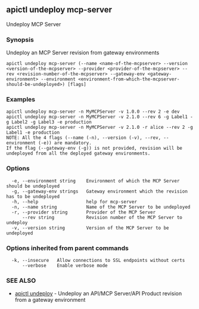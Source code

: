 ## apictl undeploy mcp-server

Undeploy MCP Server

### Synopsis

Undeploy an MCP Server revision from gateway environments

```
apictl undeploy mcp-server (--name <name-of-the-mcpserver> --version <version-of-the-mcpserver> --provider <provider-of-the-mcpserver> --rev <revision-number-of-the-mcpserver> --gateway-env <gateway-environment> --environment <environment-from-which-the-mcpserver-should-be-undeployed>) [flags]
```

### Examples

```
apictl undeploy mcp-server -n MyMCPServer -v 1.0.0 --rev 2 -e dev
apictl undeploy mcp-server -n MyMCPServer -v 2.1.0 --rev 6 -g Label1 -g Label2 -g Label3 -e production
apictl undeploy mcp-server -n MyMCPServer -v 2.1.0 -r alice --rev 2 -g Label1 -e production
NOTE: All the 4 flags (--name (-n), --version (-v), --rev, --environment (-e)) are mandatory.
If the flag (--gateway-env (-g)) is not provided, revision will be undeployed from all the deployed gateway environments.
```

### Options

```
  -e, --environment string    Environment of which the MCP Server should be undeployed
  -g, --gateway-env strings   Gateway environment which the revision has to be undeployed
  -h, --help                  help for mcp-server
  -n, --name string           Name of the MCP Server to be undeployed
  -r, --provider string       Provider of the MCP Server
      --rev string            Revision number of the MCP Server to undeploy
  -v, --version string        Version of the MCP Server to be undeployed
```

### Options inherited from parent commands

```
  -k, --insecure   Allow connections to SSL endpoints without certs
      --verbose    Enable verbose mode
```

### SEE ALSO

* [apictl undeploy](apictl_undeploy.md)	 - Undeploy an API/MCP Server/API Product revision from a gateway environment

